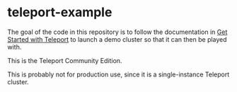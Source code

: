# teleport-example

The goal of the code in this repository is to follow the documentation
in [Get Started with Teleport](https://goteleport.com/docs/) to launch a
demo cluster so that it can then be played with.

This is the Teleport Community Edition.

This is probably not for production use, since it is a single-instance
Teleport cluster.

